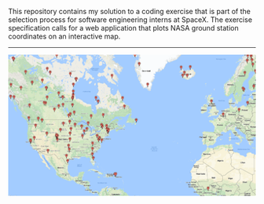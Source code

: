 This repository contains my solution to a coding exercise that is part of the selection process for software engineering interns at SpaceX. The exercise specification calls for a web application that plots NASA ground station coordinates on an interactive map.

---

[![N|Preview](preview.PNG)]()